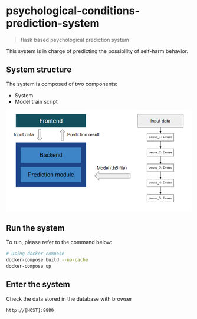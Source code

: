 # psychological-conditions-prediction-system

> flask based psychological prediction system

This system is in charge of predicting the possibility of self-harm behavior.

## System structure
The system is composed of two components:
- System
- Model train script

![structure](image/structure.png)


## Run the system
To run, please refer to the command below:
```bash
# Using docker-compose
docker-compose build --no-cache
docker-compose up
```
## Enter the system
Check the data stored in the database with browser
```
http://[HOST]:8880
```
